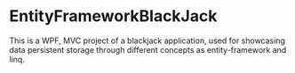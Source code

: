 # EntityFrameworkBlackJack
 This is a WPF, MVC project of a blackjack application, used for showcasing data persistent storage through different concepts as entity-framework and linq. 
